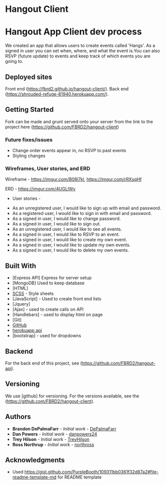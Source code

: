 # Hangout Client



# Hangout App Client dev process

We created an app that allows users to create events called 'Hangs'. As a signed in user you can set when, where, and what the event is.You can also RSVP (future update) to events and keep track of which events you are going to.

## Deployed sites

Front end (https://fbrd2.github.io/hangout-client/).
Back end (https://shrouded-refuge-81940.herokuapp.com/).

## Getting Started

Fork can be made and grunt served onto your server from the link to the project here (https://github.com/FBRD2/hangout-client)

### Future fixes/issues

- Change order events appear in, no RSVP to past events
- Styling changes

### Wireframes, User stories, and ERD

Wireframe - https://imgur.com/B08l7kl, https://imgur.com/rRXsqHf

ERD - https://imgur.com/4UGLlWv

* User stories -
- As an unregistered user, I would like to sign up with email and password.
- As a registered user, I would like to sign in with email and password.
- As a signed in user, I would like to change password.
- As a signed in user, I would like to sign out.
- As an unregistered user, I would like to see all events.
- As a signed in user, I would like to RSVP to an event.
- As a signed in user, I would like to create my own event.
- As a signed in user, I would like to update my own events.
- As a signed in user, I would like to delete my own events.

## Built With

* [Express API] Express for server setup
* [MongoDB] Used to keep database
* [HTML]
* [SCSS](https://sass-lang.com/) - Style sheets
* [JavaScript] - Used to create front end lists
* [Jquery]
* [Ajax] - used to create calls on API
* [Handlebars] - used to display html on page
* [Git]
* [GitHub](https://github.com/)
* [herokuapp api](https://www.heroku.com/)
* [bootstrap] - used for dropdowns

## Backend

For the back end of this project, see (https://github.com/FBRD2/hangout-api).

## Versioning

We use [github] for versioning. For the versions available, see the (https://github.com/FBRD2/hangout-client).

## Authors

* **Brandon DePalmaFarr** - *Initial work* - [DePalmaFarr](https://github.com/DePalmaFarr)
* **Dan Powers** - *Initial work* - [danpowers24](danpowers24)
* **Trey Hilson** - *Initial work* - [TreyHilson](https://github.com/TreyHilson)
* **Ross Northrup** - *Initial work* - [northross](https://github.com/northross)

## Acknowledgments

* Used https://gist.github.com/PurpleBooth/109311bb0361f32d87a2#file-readme-template-md for README template
